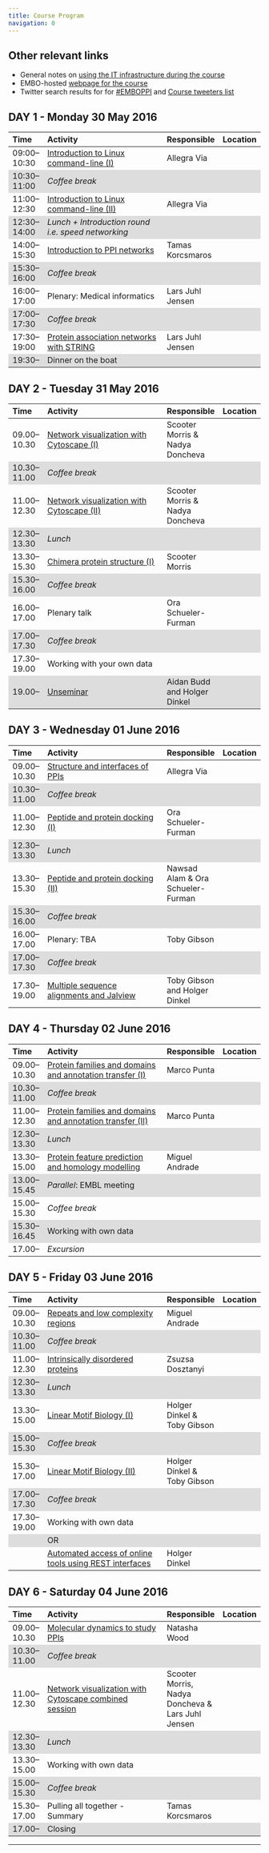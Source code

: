 ```yaml
---
title: Course Program
navigation: 0
---
```


<style>
tr:nth-child(even) {
    background-color: #DDDDDD;
};
td:nth-child(1) { width:15%; }
td:nth-child(2) { width:60%; }
td:nth-child(3) { width:20%; }
td:nth-child(4) { width: 5%;}
</style>

## Other relevant links

- General notes on [using the IT infrastructure during the course](softwareNotes.html)
- EMBO-hosted [webpage for the course](http://events.embo.org/16-protein-protein/)
- Twitter search results for for [#EMBOPPI](https://twitter.com/search?q=%23EMBOPPI&src=typd&lang=en-gb) and [Course tweeters list](https://twitter.com/AidanBudd/lists/embo-2016-ppi-tweeps)

DAY 1 - Monday 30 May 2016
--------------------------------

| Time        | Activity                                                                                                       | Responsible         | Location               |
| :---------- | :------------------------------------------------------------------------------------------------------------- | :------------------ | :--------------------- |
| 09:00–10:30 | [Introduction to Linux command-line (I)](trainingMaterial/allegraVia/linux_commandline)                        | Allegra Via         |                        |
| 10:30–11:00 | *Coffee break*                                                                                                 |                     |                        |
| 11:00–12:30 | [Introduction to Linux command-line (II)](trainingMaterial/allegraVia/linux_commandline)                       | Allegra Via         |                        |
| 12:30–14:00 | *Lunch + Introduction round i.e. speed networking*                                                             |                     |                        |
| 14:00–15:30 | [Introduction to PPI networks](trainingMaterial/tamasKorcsmaros/ppi_networks)                                                                                   | Tamas Korcsmaros    |                        |
| 15:30–16:00 | *Coffee break*                                                                                                 |                     |                        |
| 16:00–17:00 | Plenary: Medical informatics                                                                                   | Lars Juhl Jensen    |                        |
| 17:00–17:30 | *Coffee break*                                                                                                 |                     |                        |
| 17:30–19:00 | [Protein association networks with STRING](trainingMaterial/larsJuhlJensen)                                                                       | Lars Juhl Jensen    |                        |
| 19:30–      | Dinner on the boat                                                                                             |                     |                        |

DAY 2 - Tuesday 31 May 2016
--------------------------------

| Time        | Activity                                  | Responsible                     | Location               |
| :---------- | :---------------------------------------- | :-------------                  | :--------------------- |
| 09.00–10.30 | [Network visualization with Cytoscape (I)](trainingMaterial/nadezhdaDoncheva)  | Scooter Morris & Nadya Doncheva |                        |
| 10.30–11.00 | *Coffee break*                            |                                 |                        |
| 11.00–12.30 | [Network visualization with Cytoscape (II)](trainingMaterial/nadezhdaDoncheva) | Scooter Morris & Nadya Doncheva |                        |
| 12.30–13.30 | *Lunch*                                   |                                 |                        |
| 13.30–15.30 | [Chimera protein structure (I)](trainingMaterial/scooterMorris)             | Scooter Morris                |                        |
| 15.30–16.00 | *Coffee break*                            |                                 |                        |
| 16.00–17.00 | Plenary talk                              | Ora Schueler-Furman                      |                        |
| 17.00–17.30 | *Coffee break*                            |                                 |                        |
| 17.30–19.00 | Working with your own data                |                                 |                        |
| 19.00–      | [Unseminar](trainingMaterial/aidanBudd/unseminar)                                 | Aidan Budd and Holger Dinkel      |                        |

DAY 3 - Wednesday 01 June 2016
--------------------------------

| Time        | Activity                                  | Responsible       | Location               |
| :---------- | :---------------------------------------- | :-------------    | :--------------------- |
| 09.00–10.30 | [Structure and interfaces of PPIs](trainingMaterial/allegraVia/structure_and_interfaces)          | Allegra Via       |                        |
| 10.30–11.00 | *Coffee break*                            |                   |                        |
| 11.00–12.30 | [Peptide and protein docking (I)](trainingMaterial/oraSchuelerFurman)               |     Ora Schueler-Furman             |                        |
| 12.30–13.30 | *Lunch*                                   |                   |                        |
| 13.30–15.30 | [Peptide and protein docking (II)](trainingMaterial/oraSchuelerFurman)                 |   Nawsad Alam & Ora Schueler-Furman                |                        |
| 15.30–16.00 | *Coffee break*                            |                   |                        |
| 16.00–17.00 | Plenary: TBA                              | Toby Gibson        |                        |
| 17.00–17.30 | *Coffee break*                            |                   |                        |
| 17.30–19.00 | [Multiple sequence alignments and Jalview](trainingMaterial/tobyGibson/MSA_Jalview)                          | Toby Gibson and Holger Dinkel |                        |

DAY 4 - Thursday 02 June 2016
--------------------------------

| Time        | Activity                                                  | Responsible    | Location               |
| :---------- | :----------------------------------------                 | :------------- | :--------------------- |
| 09.00–10.30 | [Protein families and domains and annotation transfer (I)](trainingMaterial/marcoPunta)  | Marco Punta    |                        |
| 10.30–11.00 | *Coffee break*                                            |                |                        |
| 11.00–12.30 | [Protein families and domains and annotation transfer (II)](trainingMaterial/marcoPunta) | Marco Punta   |                        |
| 12.30–13.30 | *Lunch*                                                   |                |                        |
| 13.30–15.00 | [Protein feature prediction and homology modelling](trainingMaterial/miguelAndrade/homology.md)         | Miguel Andrade  |                      |
| 13.00–15.45 | *Parallel*: EMBL meeting                                    |                |                        |
| 15.00–15.30 | *Coffee break*                                     |                |                        |
| 15.30–16.45 | Working with own data | |
| 17.00–      | *Excursion*                                               |                |                        |

DAY 5 - Friday 03 June 2016
--------------------------------

| Time        | Activity                                               | Responsible                 | Location               |
| :---------- | :----------------------------------------              | :-------------              | :--------------------- |
| 09.00–10.30 | [Repeats and low complexity regions](trainingMaterial/miguelAndrade/repeats)                     | Miguel Andrade              |                        |
| 10.30–11.00 | *Coffee break*                                         |                             |                        |
| 11.00–12.30 | [Intrinsically disordered proteins](trainingMaterial/zsuzsannaDosztanyi)                      | Zsuzsa Dosztanyi            |                        |
| 12.30–13.30 | *Lunch*                                                |                             |                        |
| 13.30–15.00 | [Linear Motif Biology (I)](trainingMaterial/holgerDinkel/linear_motifs)                               | Holger Dinkel & Toby Gibson |                        |
| 15.00–15.30 | *Coffee break*                                         |                             |                        |
| 15.30–17.00 | [Linear Motif Biology (II)](trainingMaterial/holgerDinkel/linear_motifs)                              | Holger Dinkel & Toby Gibson |                        |
| 17.00–17.30 | *Coffee break*                                         |                             |                        |
| 17.30–19.00 | Working with own data                                |                             |                        |
| | OR | | 
|             | [Automated access of online tools using REST interfaces](trainingMaterial/holgerDinkel/REST_services/)| Holger Dinkel |                        |


DAY 6 - Saturday 04 June 2016
--------------------------------

| Time        | Activity                                              | Responsible                                       | Location               |
| :---------- | :----------------------------------------             | :-------------                                    | :--------------------- |
| 09.00–10.30 | [Molecular dynamics to study PPIs](trainingMaterial/natashaWoods)                      | Natasha Wood                                      |                        |
| 10.30–11.00 | *Coffee break*                                        |                                                   |                        |
| 11.00–12.30 | [Network visualization with Cytoscape combined session](trainingMaterial/scooterMorris) | Scooter Morris, Nadya Doncheva & Lars Juhl Jensen |                        |
| 12.30–13.30 | *Lunch*                                               |                                                   |                        |
| 13.30–15.00 | Working with own data                                 |                                                   |                        |
| 15.00–15.30 | *Coffee break*                                        |                                                   |                        |
| 15.30–17.00 | Pulling all together - Summary                        | Tamas Korcsmaros                                  |                        |
| 17.00–      | Closing                                               |                                                   |                        |

---

